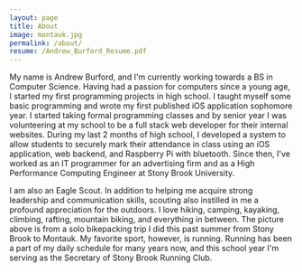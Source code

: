 ```yaml
---
layout: page
title: About
image: montauk.jpg
permalink: /about/
resume: /Andrew_Burford_Resume.pdf
---
```


My name is Andrew Burford, and I'm currently working towards a BS in Computer Science. Having had a passion for computers since a young age, I started my first programming projects in high school. I taught myself some basic programming and wrote my first published iOS application sophomore year. I started taking formal programming classes and by senior year I was volunteering at my school to be a full stack web developer for their internal websites. During my last 2 months of high school, I developed a system to allow students to securely mark their attendance in class using an iOS application, web backend, and Raspberry Pi with bluetooth. Since then, I've worked as an IT programmer for an advertising firm and as a High Performance Computing Engineer at Stony Brook University.

I am also an Eagle Scout. In addition to helping me acquire strong leadership and communication skills, scouting also instilled in me a profound appreciation for the outdoors. I love hiking, camping, kayaking, climbing, rafting, mountain biking, and everything in between. The picture above is from a solo bikepacking trip I did this past summer from Stony Brook to Montauk. My favorite sport, however, is running. Running has been a part of my daily schedule for many years now, and this school year I'm serving as the Secretary of Stony Brook Running Club.
